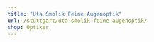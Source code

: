 ```yaml
---
title: "Uta Smolik Feine Augenoptik"
url: /stuttgart/uta-smolik-feine-augenoptik/
shop: Optiker
---
```

